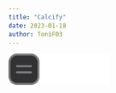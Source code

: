 ```yaml
---
title: "Calcify"
date: 2023-01-18
author: ToniF03
---
```


   <img src="\resources\calcify.png" alt="drawing" width="200"/>
    
    
